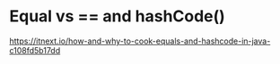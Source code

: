 # Equal vs == and hashCode()

https://itnext.io/how-and-why-to-cook-equals-and-hashcode-in-java-c108fd5b17dd